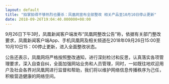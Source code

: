```yaml
---
layout: default
title: "拍掌拍得不够热烈也要杀：凤凰网宣布全部整改 相关产品至10月10日停止更新"
date: 2018-09-26T19:04:40.000000+08:00
---
```


9月26日下午3时，凤凰新闻客户端发布“凤凰网整改公告”称，依据有关部门整改要求，凤凰新闻客户端App、手机凤凰网及相关频道在2018年09月26日15:00至10月10日15：00停止更新，进入全面整改状态。

公告还表示，凤凰网将严格按照整改通知，进行深刻检讨和反思，认真落实各项管理要求，深入自查自纠，全面加强网站业务和人员管理，同时，一如既往地欢迎用户及社会各界对凤凰网进行监督和帮助，我们将以维护网络信息传播秩序为己任，积极营造健康的网络空间。

